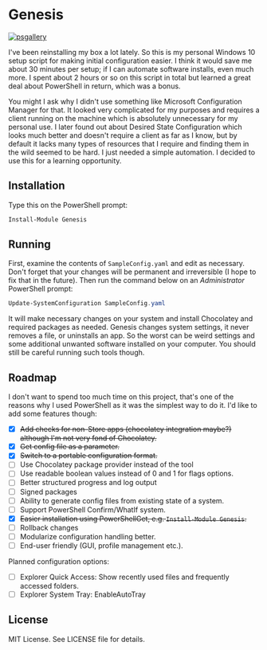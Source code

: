 # Genesis

[![psgallery](https://img.shields.io/powershellgallery/v/Genesis)](https://www.powershellgallery.com/packages/Genesis)

I've been reinstalling my box a lot lately. So this is my personal Windows 10
setup script for making initial configuration easier. I think it would save
me about 30 minutes per setup; if I can automate software installs, even much
more. I spent about 2 hours or so on this script in total but learned a great
deal about PowerShell in return, which was a bonus.

You might I ask why I didn't use something like Microsoft Configuration Manager
for that. It looked very complicated for my purposes and requires a client running
on the machine which is absolutely unnecessary for my personal use. I later found
out about Desired State Configuration which looks much better and doesn't require
a client as far as I know, but by default it lacks many types of resources that
I require and finding them in the wild seemed to be hard. I just needed a simple
automation. I decided to use this for a learning opportunity.

## Installation

Type this on the PowerShell prompt:

```powershell
Install-Module Genesis
```

## Running

First, examine the contents of `SampleConfig.yaml` and edit as necessary. Don't
forget that your changes will be permanent and irreversible (I hope to fix that
in the future). Then run the command below on an *Administrator* PowerShell prompt:

```powershell
Update-SystemConfiguration SampleConfig.yaml
```

It will make necessary changes on your system and install Chocolatey and required
packages as needed. Genesis changes system settings, it never removes a file, or
uninstalls an app. So the worst can be weird settings and some additional unwanted
software installed on your computer. You should still be careful running such tools
though.

## Roadmap

I don't want to spend too much time on this project, that's one of the
reasons why I used PowerShell as it was the simplest way to do it. I'd
like to add some features though:

* [X] ~~Add checks for non-Store apps (chocolatey integration maybe?) although I'm not very fond of Chocolatey.~~
* [X] ~~Get config file as a parameter.~~
* [X] ~~Switch to a portable configuration format.~~
* [ ] Use Chocolatey package provider instead of the tool
* [ ] Use readable boolean values instead of 0 and 1 for flags options.
* [ ] Better structured progress and log output
* [ ] Signed packages
* [ ] Ability to generate config files from existing state of a system.
* [ ] Support PowerShell Confirm/WhatIf system.
* [X] ~~Easier installation using PowerShellGet, e.g. `Install-Module Genesis`.~~
* [ ] Rollback changes
* [ ] Modularize configuration handling better.
* [ ] End-user friendly (GUI, profile management etc.).

Planned configuration options:

* [ ] Explorer Quick Access: Show recently used files and frequently accessed folders.
* [ ] Explorer System Tray: EnableAutoTray

## License

MIT License. See LICENSE file for details.
